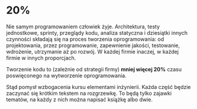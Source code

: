 # 20%

Nie samym programowaniem człowiek żyje. Architektura, testy jednostkowe, sprinty, przeglądy kodu, analiza statyczna i dziesiątki innych czynności składają się na proces tworzenia oprogramowania: od projektowania, przez programowanie, zapewnienie jakości, testowanie, wdrożenie, utrzymanie aż po rozwój. W każdej firmie inaczej, w każdej firmie w innych proporcjach.

Tworzenie kodu to (zależnie od strategii firmy) **mniej więcej 20%** czasu poswięconego na wytworzenie oprogramowania.

Stąd pomysł wzbogacenia kursu elementami inżynierii. Każda część będzie zaczynać się krótkim tekstem na rozgrzewkę. To będą tylko zajawki tematów, na każdy z nich można napisać książkę albo dwie.

